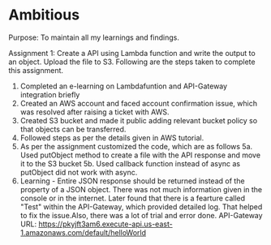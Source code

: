 # Ambitious
Purpose:
To maintain all my learnings and findings.

Assignment 1:
Create a API using Lambda function and write the output to an object. Upload the file to S3. Following are the steps taken to complete this assignment.
1. Completed an e-learning on Lambdafuntion and API-Gateway integration briefly
2. Created an AWS account and faced account confirmation issue, which was resolved after raising a ticket with AWS.
3. Created S3 bucket and made it public adding relevant bucket policy so that objects can be transferred.
4. Followed steps as per the details given in AWS tutorial.
5. As per the assignment customized the code, which are as follows
   5a. Used putObject method to create a file with the API response and move it to the S3 bucket
   5b. Used callback function instead of async as putObject did not work with async. 
6. Learning - Entire JSON response should be returned instead of the property of a JSON object. There was not much information given in the console or in the internet. Later found that there is a fearture called "Test" within the API-Gateway, which provided detailed log. That helped to fix the issue.Also, there was a lot of trial and error done. API-Gateway URL: https://pkyjft3am6.execute-api.us-east-1.amazonaws.com/default/helloWorld
